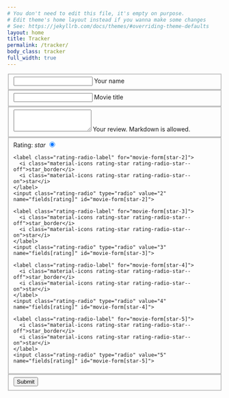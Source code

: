 ```yaml
---
# You don't need to edit this file, it's empty on purpose.
# Edit theme's home layout instead if you wanna make some changes
# See: https://jekyllrb.com/docs/themes/#overriding-theme-defaults
layout: home
title: Tracker
permalink: /tracker/ 
body_class: tracker
full_width: true
---
```


<div id="map"></div>

<form class="js-form form" method="post" action="https://api.staticman.net/v2/entry/thefreemavens/chemtrails/master">
  <div class="form__spinner mdl-spinner mdl-spinner--single-color mdl-js-spinner is-active"></div>
  <fieldset class="field-group">
    <div class="mdl-textfield mdl-js-textfield mdl-textfield--floating-label">
      <input class="mdl-textfield__input" type="text" id="movie-form[name]" name="fields[name]"/>
      <label class="mdl-textfield__label" for="movie-form[name]">Your name</label>
    </div>
  </fieldset>

  <fieldset class="field-group" style="display: none">
    <div class="mdl-textfield mdl-js-textfield mdl-textfield--floating-label">
      <input class="mdl-textfield__input" type="text" id="movie-form[address]" name="fields[address]"/>
      <label class="mdl-textfield__label" for="movie-form[address]">Address</label>
    </div>
  </fieldset>

  <fieldset class="field-group">
    <div class="mdl-textfield mdl-js-textfield mdl-textfield--floating-label">
      <input class="mdl-textfield__input" type="text" id="movie-form[title]" name="fields[title]"/>
      <label class="mdl-textfield__label" for="movie-form[title]">Movie title</label>
    </div>
  </fieldset>

  <fieldset class="field-group">
    <div class="mdl-textfield mdl-textfield--floating-label mdl-js-textfield">
      <textarea class="mdl-textfield__input" name="fields[description]" type="text" rows= "3" id="movie-form[description]"></textarea>
      <label class="mdl-textfield__label" for="movie-form[description]">Your review. Markdown is allowed.</label>
    </div>
  </fieldset>

  <fieldset class="field-group rating-select">
    <span>Rating:</span>
    <!-- Rating stars -->
    <label class="rating-radio-label" for="movie-form[star-1]">
      <i class="material-icons rating-star rating-radio-star--on">star</i>
    </label>
    <input class="rating-radio" type="radio" value="1" name="fields[rating]" id="movie-form[star-1]" checked>

    <label class="rating-radio-label" for="movie-form[star-2]">
      <i class="material-icons rating-star rating-radio-star--off">star_border</i>
      <i class="material-icons rating-star rating-radio-star--on">star</i>
    </label>
    <input class="rating-radio" type="radio" value="2" name="fields[rating]" id="movie-form[star-2]">

    <label class="rating-radio-label" for="movie-form[star-3]">
      <i class="material-icons rating-star rating-radio-star--off">star_border</i>
      <i class="material-icons rating-star rating-radio-star--on">star</i>
    </label>
    <input class="rating-radio" type="radio" value="3" name="fields[rating]" id="movie-form[star-3]">

    <label class="rating-radio-label" for="movie-form[star-4]">
      <i class="material-icons rating-star rating-radio-star--off">star_border</i>
      <i class="material-icons rating-star rating-radio-star--on">star</i>
    </label>
    <input class="rating-radio" type="radio" value="4" name="fields[rating]" id="movie-form[star-4]">

    <label class="rating-radio-label" for="movie-form[star-5]">
      <i class="material-icons rating-star rating-radio-star--off">star_border</i>
      <i class="material-icons rating-star rating-radio-star--on">star</i>
    </label>
    <input class="rating-radio" type="radio" value="5" name="fields[rating]" id="movie-form[star-5]">
  </fieldset>
  
  <fieldset class="field-group">
    <button class="mdl-button mdl-js-button mdl-button--raised mdl-button--colored">
      Submit
    </button>
  </fieldset>
</form>